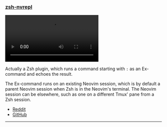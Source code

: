 <h3 id="zsh-nvrepl">
  <a href="#zsh-nvrepl">
    <span class="icon-text">
      <span class="icon">
        <i class="fa-solid fa-book"></i>
      </span>
    </span>
    <span>zsh-nvrepl</span>
  </a>
</h3>

<video controls>
  <source
    src="https://user-images.githubusercontent.com/30277794/216598210-c9502a8b-a05e-4ab3-8e43-e446bb452f79.mp4"
    type="video/mp4"
  >
</video>

Actually a Zsh plugin, which runs a command starting with `:` as an Ex-command and echoes the result.

The Ex-command runs on an existing Neovim session, which is by default a parent Neovim session when Zsh is in the Neovim's 
terminal. The Neovim session can be elsewhere, such as one on a different Tmux' pane from a Zsh session.

- [Reddit](https://www.reddit.com/r/neovim/comments/10sjopa/zshnvrepl_a_zsh_plugin_that_runs_excommands_on/)
- [GitHub](https://github.com/atusy/zsh-nvrepl)

---

